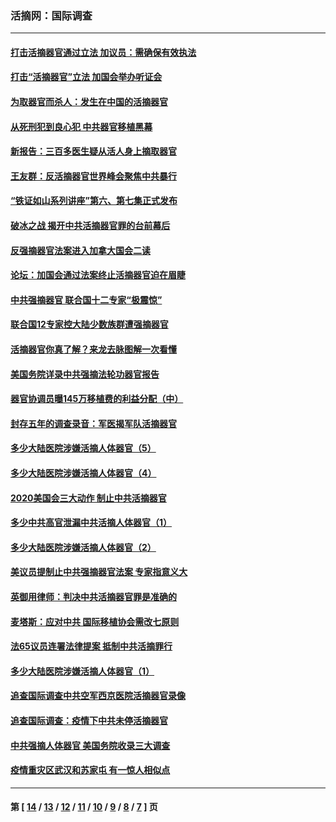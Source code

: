 ### 活摘网：国际调查
---
#### [打击活摘器官通过立法 加议员：需确保有效执法](../../pages/nf5947/n13886356.md?12200430) 
#### [打击“活摘器官”立法 加国会举办听证会](../../pages/nf5947/n13869362.md?12200430) 
#### [为取器官而杀人：发生在中国的活摘器官](../../pages/nf5947/n13794731.md?12200430) 
#### [从死刑犯到良心犯 中共器官移植黑幕](../../pages/nf5947/n13764669.md?12200430) 
#### [新报告：三百多医生疑从活人身上摘取器官](../../pages/nf5947/n13703044.md?12200430) 
#### [王友群：反活摘器官世界峰会聚焦中共暴行](../../pages/nf5947/n13250738.md?12200430) 
#### [“铁证如山系列讲座”第六、第七集正式发布](../../pages/nf5947/n13106287.md?12200430) 
#### [破冰之战 揭开中共活摘器官罪的台前幕后](../../pages/nf5947/n13082457.md?12200430) 
#### [反强摘器官法案进入加拿大国会二读](../../pages/nf5947/n13033450.md?12200430) 
#### [论坛：加国会通过法案终止活摘器官迫在眉睫](../../pages/nf5947/n13029839.md?12200430) 
#### [中共强摘器官 联合国十二专家“极震惊”](../../pages/nf5947/n13024313.md?12200430) 
#### [联合国12专家控大陆少数族群遭强摘器官](../../pages/nf5947/n13023877.md?12200430) 
#### [活摘器官你真了解？来龙去脉图解一次看懂](../../pages/nf5947/n13013820.md?12200430) 
#### [美国务院详录中共强摘法轮功器官报告](../../pages/nf5947/n12944519.md?12200430) 
#### [器官协调员曝145万移植费的利益分配（中）](../../pages/nf5947/n12894547.md?12200430) 
#### [封存五年的调查录音：军医揭军队活摘器官](../../pages/nf5947/n12798692.md?12200430) 
#### [多少大陆医院涉嫌活摘人体器官（5）](../../pages/nf5947/n12768383.md?12200430) 
#### [多少大陆医院涉嫌活摘人体器官（4）](../../pages/nf5947/n12664434.md?12200430) 
#### [2020美国会三大动作 制止中共活摘器官](../../pages/nf5947/n12682004.md?12200430) 
#### [多少中共高官泄漏中共活摘人体器官（1）](../../pages/nf5947/n12671234.md?12200430) 
#### [多少大陆医院涉嫌活摘人体器官（2）](../../pages/nf5947/n12655589.md?12200430) 
#### [美议员提制止中共强摘器官法案 专家指意义大](../../pages/nf5947/n12630561.md?12200430) 
#### [英御用律师：判决中共活摘器官罪是准确的](../../pages/nf5947/n12580740.md?12200430) 
#### [麦塔斯：应对中共 国际移植协会需改七原则](../../pages/nf5947/n12514711.md?12200430) 
#### [法65议员连署法律提案 抵制中共活摘罪行](../../pages/nf5947/n12437047.md?12200430) 
#### [多少大陆医院涉嫌活摘人体器官（1）](../../pages/nf5947/n12414284.md?12200430) 
#### [追查国际调查中共空军西京医院活摘器官录像](../../pages/nf5947/n12348837.md?12200430) 
#### [追查国际调查：疫情下中共未停活摘器官](../../pages/nf5947/n12273415.md?12200430) 
#### [中共强摘人体器官 美国务院收录三大调查](../../pages/nf5947/n12181488.md?12200430) 
#### [疫情重灾区武汉和苏家屯 有一惊人相似点](../../pages/nf5947/n12150824.md?12200430) 

---
#### 第 [ [14](./14.md?12200430) / [13](./13.md?12200430) / [12](./12.md?12200430) / [11](./11.md?12200430) / [10](./10.md?12200430) / [9](./9.md?12200430) / [8](./8.md?12200430) / [7](./7.md?12200430) ] 页
